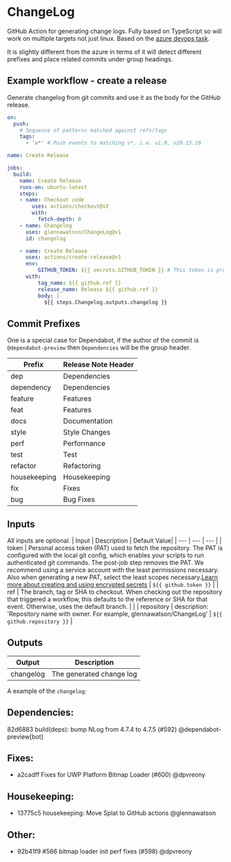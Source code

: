 # ChangeLog

GitHub Action for generating change logs. Fully based on TypeScript so will work on multiple targets not just linux. Based on the [azure devops task](https://github.com/microsoft/azure-pipelines-tasks/blob/e7769b150b919695f76369da636f65532689c50d/Tasks/GitHubReleaseV1/operations/ChangeLog.ts#L1).

It is slightly different from the azure in terms of it will detect different prefixes and place related commits under group headings.

## Example workflow - create a release
Generate changelog from git commits and use it as the body for the GitHub release.

```yaml
on:
  push:
    # Sequence of patterns matched against refs/tags
    tags:
      - 'v*' # Push events to matching v*, i.e. v1.0, v20.15.10

name: Create Release

jobs:
  build:
    name: Create Release
    runs-on: ubuntu-latest
    steps:
    - name: Checkout code
        uses: actions/checkout@v2
        with:
          fetch-depth: 0
    - name: Changelog
      uses: glennawatson/ChangeLog@v1
      id: changelog

    - name: Create Release
      uses: actions/create-release@v1
      env:
          GITHUB_TOKEN: ${{ secrets.GITHUB_TOKEN }} # This token is provided by Actions, you do not need to create your own token
      with:
          tag_name: ${{ github.ref }}
          release_name: Release ${{ github.ref }}
          body: |
            ${{ steps.Changelog.outputs.changelog }}
```

## Commit Prefixes

One is a special case for Dependabot, if the author of the commit is `@dependabot-preview` then `Dependencies` will be the group header.

| Prefix | Release Note Header |
| --- | --- |
| dep | Dependencies |
| dependency | Dependencies |
| feature | Features |
| feat | Features |
| docs | Documentation |
| style | Style Changes |
| perf | Performance |
| test | Test |
| refactor | Refactoring |
| housekeeping | Housekeeping |
| fix | Fixes |
| bug | Bug Fixes |

## Inputs

All inputs are optional.
| Input | Description | Default Value|
| --- | --- | --- |
| token | Personal access token (PAT) used to fetch the repository. The PAT is configured with the local git config, which enables your scripts to run authenticated git commands. The post-job step removes the PAT. We recommend using a service account with the least permissions necessary. Also when generating a new PAT, select the least scopes necessary.[Learn more about creating and using encrypted secrets](https://help.github.com/en/actions/automating-your-workflow-with-github-actions/creating-and-using-encrypted-secrets) | `${{ github.token }}` |
| ref | The branch, tag or SHA to checkout. When checking out the repository that triggered a workflow, this defaults to the reference or SHA for that event.  Otherwise, uses the default branch. | |
| repository | description: 'Repository name with owner. For example, glennawatson/ChangeLog' | `${{ github.repository }}` |

## Outputs

| Output | Description |
| --- | --- |
| changelog | The generated change log |


A example of the `changelog`:

## Dependencies:
82d6883 build(deps): bump NLog from 4.7.4 to 4.7.5 (#592) @dependabot-preview[bot]
## Fixes:
* a2cadff Fixes for UWP Platform Bitmap Loader (#600) @dpvreony
## Housekeeping:
* 13775c5 housekeeping: Move Splat to GitHub actions @glennawatson
## Other:
* 92b41f9 #586 bitmap loader init perf fixes (#598) @dpvreony
